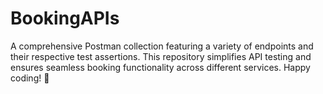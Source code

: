 # BookingAPIs
A comprehensive Postman collection featuring a variety of endpoints and their respective test assertions. This repository simplifies API testing and ensures seamless booking functionality across different services. Happy coding! 🚀

